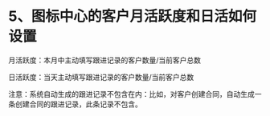 # 5、图标中心的客户月活跃度和日活如何设置

月活跃度：本月中主动填写跟进记录的客户数量/当前客户总数

日活跃度：当天主动填写跟进记录的客户数量/当前客户总数

注意：系统自动生成的跟进记录不包含在内：比如，对客户创建合同，自动生成一条创建合同的跟进记录，此条记录不包含。

